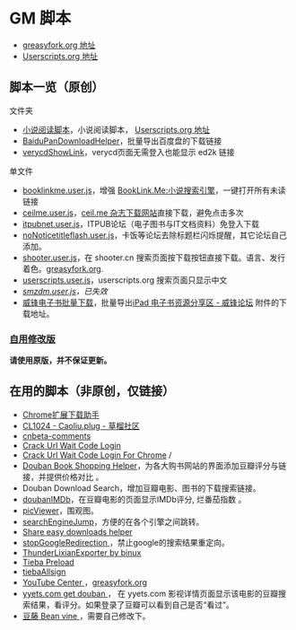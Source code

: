 GM 脚本
========

- [greasyfork.org 地址](https://greasyfork.org/users/145-ywzhaiqi)
- [Userscripts.org 地址](https://userscripts.org/users/138842/scripts)

脚本一览（原创）
---------------

文件夹

 - [小说阅读脚本](MyNovelReader)，小说阅读脚本， [Userscripts.org 地址](https://userscripts.org/scripts/show/165951)
 - [BaiduPanDownloadHelper](BaiduPanDownloadHelper)，批量导出百度盘的下载链接
 - [verycdShowLink](verycdShowLink)，verycd页面无需登入也能显示 ed2k 链接

单文件

 - [booklinkme.user.js](booklinkme.user.js)，增强 [BookLink.Me:小说搜索引擎](http://booklink.me/)，一键打开所有未读链接
 - [ceilme.user.js](ceilme.user.js)，[ceil.me 杂志下载网站](http://www.ceil.me/)直接下载，避免点击多次
 - [itpubnet.user.js](itpubnet.user.js)，ITPUB论坛（电子图书与IT文档资料）免登入下载
 - [noNoticetitleflash.user.js](noNoticetitleflash.user.js)，卡饭等论坛去除标题栏闪烁提醒，其它论坛自己添加。
 - [shooter.user.js](shooter.user.js)，在 shooter.cn 搜索页面按下载按钮直接下载。语言、发行着色。[greasyfork.org](https://greasyfork.org/scripts/304).
 - [userscripts.user.js](userscripts.user.js)，userscripts.org 搜索页面只显示中文
 - *[smzdm.user.js](smzdm.user.js)，已失效*
 - [威锋电子书批量下载](威锋电子书批量下载)，批量导出[iPad 电子书资源分享区 - 威锋论坛](http://bbs.feng.com/thread-htm-fid-224.html) 附件的下载地址。

### [自用修改版](自用修改版)

**请使用原版，并不保证更新。**

在用的脚本（非原创，仅链接）
---------------------------

 - [Chrome扩展下载助手](http://userscripts.org:8080/scripts/show/156472)
 - [CL1024 - Caoliu.plug - 草榴社区](http://userscripts.org:8080/scripts/show/151695)
 - [cnbeta-comments](http://userscripts.org:8080/scripts/show/152818)
 - [Crack Url Wait Code Login](http://userscripts.org:8080/scripts/show/153190)
 - [Crack Url Wait Code Login For Chrome](http://userscripts.org/scripts/show/157621) / 
 - [Douban Book Shopping Helper](http://userscripts.org:8080/scripts/show/172327)，为各大购书网站的界面添加豆瓣评分与链接，并提供价格对比 。
 - Douban Download Search，增加豆瓣电影、图书的下载搜索链接。
 - [doubanIMDb](http://userscripts.org:8080/scripts/show/103552)，在豆瓣电影的页面显示IMDb评分, 烂番茄指数 。
 - [picViewer](http://userscripts.org:8080/scripts/show/105741)，围观图。
 - [searchEngineJump](http://userscripts.org:8080/scripts/show/84970)，方便的在各个引擎之间跳转。
 - [Share easy downloads helper ](http://userscripts.org:8080/scripts/show/155175)
 - [stopGoogleRedirection ](http://userscripts.org:8080/scripts/show/186798)，禁止google的搜索结果重定向。
 - [ThunderLixianExporter by binux](http://binux.github.io/ThunderLixianExporter/)
 - [Tieba Preload](https://greasyfork.org/scripts/282-tieba-preload)
 - [tiebaAllsign](https://greasyfork.org/scripts/152-tiebaallsign)
 - [YouTube Center ](http://userscripts.org:8080/scripts/show/114002)，[greasyfork.org](https://greasyfork.org/scripts/943-youtube-center)
 - [yyets.com get douban ](http://userscripts.org:8080/scripts/show/131503)， 在 yyets.com 影视详情页面显示该电影的豆瓣搜索结果，看评分。如果登录了豆瓣可以看到自己是否“看过”。
 - [豆藤 Bean vine ](http://userscripts.org:8080/scripts/show/49911)，需要自己修改下。